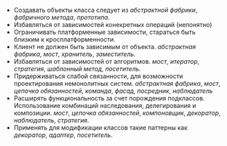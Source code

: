 * Создавать объекты класса следует из *абстрактной фабрики*, *фабричного метода*, *прототипа*.
* Избавляться от зависимостей конекретных операций (непонятно)
* Ограничивать платформенные зависимости, стараться быть близким к кросплатформенности.
* Клиент не должен быть зависимым от объекта. *абстрактная фабрика*, *мост*, *хранитель*, *заместитель*.
* Избавляться от зависимостей от алгоритмов. *мост*, *итератор*, *стратегия*, *шаблонный метод*, *посетитель*.
* Придерживаться слабой связанности, для возможности проектирования немонолитных систем. *абстрактная фабрика*, *мост*, *цепочка обязанностей*, *команда*, *фасад*, *посредник*, *наблюдатель*
* Расширять функциональность за счет порождения подклассов. Использование комбинаций наследования, делегирования и композиции. *мост*, *цепочка обязанностей*, *компоновщик*, *декоратор*, *наблюдатель*, *стратегия*.
* Применять для модификации классов такие паттерны как *декоратор*, *адаптер*, *посетитель*.
